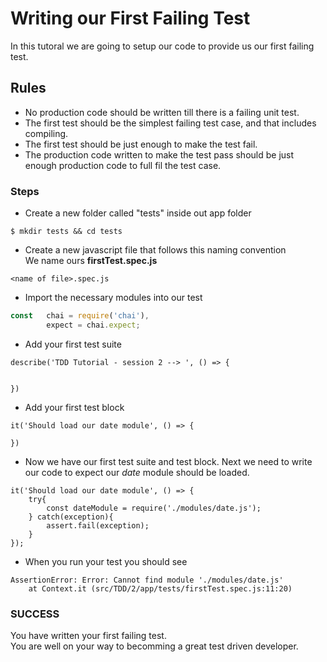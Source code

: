 # Writing our First Failing Test
In this tutoral we are going to setup our code to provide us our first failing test.

## Rules
- No production code should be written till there is a failing unit test.
- The first test should be the simplest failing test case, and that includes compiling.
- The first test should be just enough to make the test fail.
- The production code written to make the test pass should be just enough production code to full fil the test case.

### Steps 
- Create a new folder called "tests" inside out app folder
```
$ mkdir tests && cd tests
```
- Create a new javascript file that follows this naming convention  
We name ours **firstTest.spec.js**
```
<name of file>.spec.js
```
- Import the necessary modules into our test
```JavaScript
const   chai = require('chai'),
        expect = chai.expect;
```
- Add your first test suite
```
describe('TDD Tutorial - session 2 --> ', () => {
    
    
})
```
- Add your first test block
```
it('Should load our date module', () => {

})
```
- Now we have our first test suite and test block. Next we need to write our code to expect our *date* module should be loaded.
```
it('Should load our date module', () => {
    try{
        const dateModule = require('./modules/date.js');
    } catch(exception){
        assert.fail(exception);
    }
});
```
- When you run your test you should see
```
AssertionError: Error: Cannot find module './modules/date.js'
    at Context.it (src/TDD/2/app/tests/firstTest.spec.js:11:20)
```

### SUCCESS
You have written your first failing test.  
You are well on your way to becomming a great test driven developer.